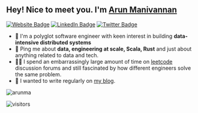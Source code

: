 <h2>Hey! Nice to meet you. I'm <a href="https://www.linkedin.com/in/arunma/">Arun Manivannan</a></h2>
<p><a href="https://www.arunma.com"><img src="https://img.shields.io/badge/-arunma.com-4E69C8?style=flat-square&amp;labelColor=4E69C8&amp;logo=Chrome&amp;link=https://www.arunma.com" alt="Website Badge"></a> <a href="https://www.linkedin.com/in/arunma/"><img src="https://img.shields.io/badge/-@arunma-0077B5?style=flat-square&amp;labelColor=0077B5&amp;logo=LinkedIn&amp;link=https://www.linkedin.com/in/arunma/" alt="LinkedIn Badge"></a> <a href="https://twitter.com/arunma"><img src="https://img.shields.io/badge/-@arunma-0A0A0A?style=flat-square&amp;labelColor=0A0A0A&amp;logo=Twitter&amp;link=https://twitter.com/arunma" alt="Twitter Badge"></a></p>
<ul>
<li>🧐 I'm a polyglot software engineer with keen interest in building <strong>data-intensive distributed systems</strong></li>
<li>💬 Ping me about <strong>data, engineering at scale, Scala, Rust</strong> and just about anything related to data and tech.</li>
<li>👨‍💻 I spend an embarrassingly large amount of time on <a href="https://leetcode.com/arunma/">leetcode</a> discussion forums and still fascinated by how different engineers solve the same problem.</li>
<li>📝 I wanted to write regularly on <a href="https://www.arunma.com">my blog</a>.</li>
</ul>
<img src="https://github-readme-stats.vercel.app/api?username=arunma&show_icons=true&count_private=true" alt="arunma" />
<p><img src="https://visitor-badge.glitch.me/badge?page_id=arunma.arunma" alt="visitors"></p>
